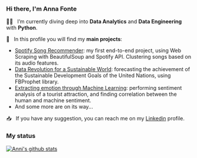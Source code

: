 ### Hi there, I'm Anna Fonte 



:woman_technologist: &nbsp;  I’m currently diving deep into **Data Analytics** and **Data Engineering** with **Python**.


:file_folder: &nbsp; In this profile you will find my **main projects**:
* [Spotify Song Recommender](https://github.com/annafonte/spotify-song-recommender): my first end-to-end project, using Web Scraping with BeautifulSoup and Spotify API. Clustering songs based on its audio features. 
* [Data Revolution for a Sustainable World](https://github.com/annafonte/forecasting-sdgs): forecasting the achievement of the Sustainable Development Goals of the United Nations, using FBProphet library. 
* [Extracting emotion through Machine Learning](https://github.com/annafonte/nlp-tripadvisor): performing sentiment analysis of a tourist attraction, and finding correlation between the human and machine sentiment.
* And some more are on its way... 

:inbox_tray: &nbsp; If you have any suggestion, you can reach me on my [Linkedin](https://www.linkedin.com/in/annafonte/) profile.

### My status
[![Anni's github stats](https://github-readme-stats.vercel.app/api?username=annafonte&show_icons=true)](https://github.com/annafonte/github-readme-stats)

